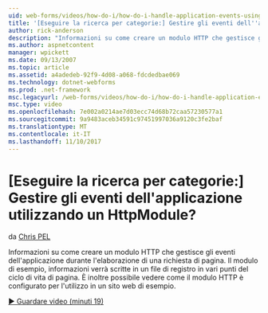 ```yaml
---
uid: web-forms/videos/how-do-i/how-do-i-handle-application-events-using-an-httpmodule
title: '[Eseguire la ricerca per categorie:] Gestire gli eventi dell''applicazione utilizzando un HttpModule? | Microsoft Docs'
author: rick-anderson
description: "Informazioni su come creare un modulo HTTP che gestisce gli eventi dell'applicazione durante l'elaborazione di una richiesta di pagina. Il modulo di esempio verrà scrivere informazioni in un log..."
ms.author: aspnetcontent
manager: wpickett
ms.date: 09/13/2007
ms.topic: article
ms.assetid: a4adedeb-92f9-4d08-a068-fdcdedbae069
ms.technology: dotnet-webforms
ms.prod: .net-framework
msc.legacyurl: /web-forms/videos/how-do-i/how-do-i-handle-application-events-using-an-httpmodule
msc.type: video
ms.openlocfilehash: 7e002a0214ae7d03ecc74d68b72caa57230577a1
ms.sourcegitcommit: 9a9483aceb34591c97451997036a9120c3fe2baf
ms.translationtype: MT
ms.contentlocale: it-IT
ms.lasthandoff: 11/10/2017
---
```

<a name="how-do-i-handle-application-events-using-an-httpmodule"></a>[Eseguire la ricerca per categorie:] Gestire gli eventi dell'applicazione utilizzando un HttpModule?
====================
da [Chris PEL](https://twitter.com/chrispels)

Informazioni su come creare un modulo HTTP che gestisce gli eventi dell'applicazione durante l'elaborazione di una richiesta di pagina. Il modulo di esempio, informazioni verrà scritte in un file di registro in vari punti del ciclo di vita di pagina. È inoltre possibile vedere come il modulo HTTP è configurato per l'utilizzo in un sito web di esempio.

[&#9654; Guardare video (minuti 19)](https://channel9.msdn.com/Blogs/ASP-NET-Site-Videos/how-do-i-handle-application-events-using-an-httpmodule)
